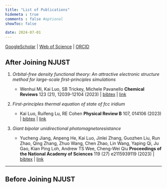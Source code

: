 ```yaml
---
title: "List of Publications"
hidemeta : true
comments : false #optional
showToc: false

date: 2024-07-01
---
```


[GoogleScholar](https://scholar.google.com/citations?hl=en&user=5byAayIAAAAJ) | [Web of Science](https://www.webofscience.com/wos/author/record/O-3048-2018) | [ORCID](https://orcid.org/0000-0002-3802-0029)

## After Joining NJUST

1. *Orbital-free density functional theory: An attractive electronic structure method for large-scale first-principles simulations*
   - Wenhui Mi, Kai Luo, SB Trickey, Michele Pavanello **Chemical Reviews** 123 (21), 12039-12104 (2023) | [bibtex](./Mi2023_ChemRev.bib) | [link](https://doi.org/10.1021/acs.chemrev.2c00758)

2. *First-principles thermal equation of state of fcc iridium*
   - Kai Luo, Ruifeng Lu, RE Cohen **Physical Review B** 107, 014106 (2023) | [bibtex](./Luo2023_PRB.bibtex) 
   | [link](https://doi.org/10.1103/PhysRevB.107.014106)

3. *Giant bipolar unidirectional photomagnetoresistance*
   - Yucheng Jiang, Anpeng He, Kai Luo, Jinlei Zhang, Guozhen Liu, Run Zhao, Qing Zhang, Zhuo Wang, Chen Zhao, Lin Wang, Yaping Qi, Ju Gao, Kian Ping Loh, Andrew TS Wee, Cheng-Wei Qiu **Proceedings of the National Academy of Sciences**  119 (27) e2115939119 (2023) | [bibtex](./Jiang2023_PNAS.bib) | [link](https://doi.org/10.1073/pnas.2115939119)
<!-- 2. **Machine Learning in Data Science**
   - *Authors:* Alice Johnson, Bob Williams
   - *Publication Details:* Data Science Journal, 2022
   - [PDF](/path/to/publication2.pdf) | [Link](https://example.com/pub2)

3. **Advanced Techniques in Computational Biology**
   - *Authors:* Charlie Brown, Diana Prince
   - *Publication Details:* Bioinformatics Review, 2021
   - [PDF](/path/to/publication3.pdf) | [Link](https://example.com/pub3)

4. **Cybersecurity: Challenges and Solutions**
   - *Authors:* Eve White, Frank Black
   - *Publication Details:* Security Journal, 2020
   - [PDF](/path/to/publication4.pdf) | [Link](https://example.com/pub4)

5. **Data Visualization: Tools and Techniques**
   - *Authors:* Jane Doe, Diana Prince
   - *Publication Details:* Visualization Magazine, 2019
   - [PDF](/path/to/publication5.pdf) | [Link](https://example.com/pub5) -->

<!-- Add more publications as needed -->
---
## Before Joining NJUST